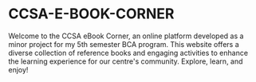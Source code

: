 # CCSA-E-BOOK-CORNER
Welcome to the CCSA eBook Corner, an online platform developed as a minor project for my 5th semester BCA program. This website offers a diverse collection of reference books and engaging activities to enhance the learning experience for our centre's community. Explore, learn, and enjoy!
